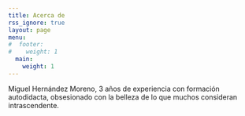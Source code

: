 ```yaml
---
title: Acerca de
rss_ignore: true
layout: page
menu:
#  footer:
#    weight: 1
  main:
    weight: 1
---
```

Miguel Hernández Moreno, 3 años de experiencia con formación autodidacta, obsesionado con la belleza de lo que muchos consideran intrascendente.
